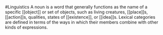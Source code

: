 #Linguistics 
A noun is a word that generally functions as the name of a specific [[object]] or set of objects, such as living creatures, [[place]]s, [[action]]s, qualities, states of [[existence]], or [[idea]]s. Lexical categories are defined in terms of the ways in which their members combine with other kinds of expressions.